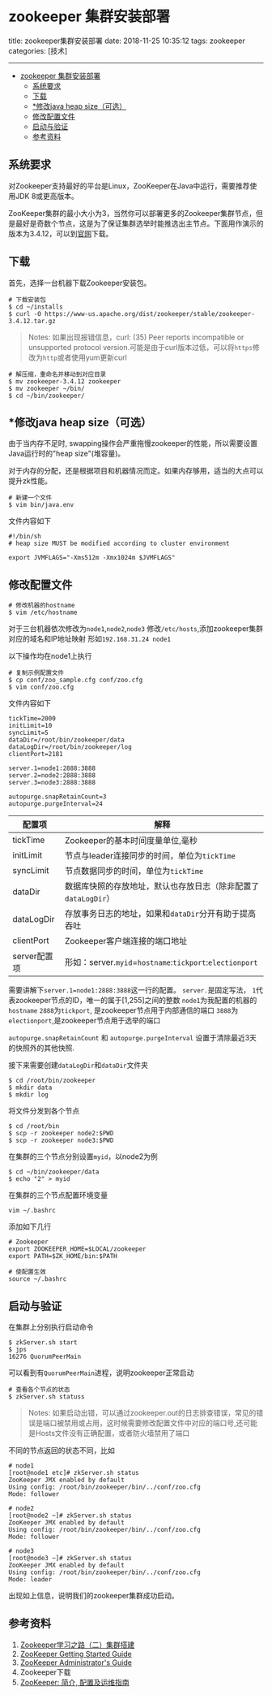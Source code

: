 # zookeeper 集群安装部署

title: zookeeper集群安装部署
date: 2018-11-25 10:35:12
tags: zookeeper
categories: [技术]

------

* [zookeeper 集群安装部署](#zookeeper-%E9%9B%86%E7%BE%A4%E5%AE%89%E8%A3%85%E9%83%A8%E7%BD%B2)
  * [系统要求](#%E7%B3%BB%E7%BB%9F%E8%A6%81%E6%B1%82)
  * [下载](#%E4%B8%8B%E8%BD%BD)
  * [\*修改java heap size（可选）](#%E4%BF%AE%E6%94%B9java-heap-size%E5%8F%AF%E9%80%89)
  * [修改配置文件](#%E4%BF%AE%E6%94%B9%E9%85%8D%E7%BD%AE%E6%96%87%E4%BB%B6)
  * [启动与验证](#%E5%90%AF%E5%8A%A8%E4%B8%8E%E9%AA%8C%E8%AF%81)
  * [参考资料](#%E5%8F%82%E8%80%83%E8%B5%84%E6%96%99)

## 系统要求

对Zookeeper支持最好的平台是Linux，ZooKeeper在Java中运行，需要推荐使用JDK 8或更高版本。

ZooKeeper集群的最小大小为3，当然你可以部署更多的Zookeeper集群节点，但是最好是奇数个节点，这是为了保证集群选举时能推选出主节点。下面用作演示的版本为3.4.12，可以到<a href="#1">官网</a>下载。


## 下载

首先，选择一台机器下载Zookeeper安装包。
```shell
# 下载安装包
$ cd ~/installs
$ curl -O https://www-us.apache.org/dist/zookeeper/stable/zookeeper-3.4.12.tar.gz
```

> Notes: 如果出现报错信息，curl: (35) Peer reports incompatible or unsupported protocol version.可能是由于curl版本过低，可以将`https`修改为`http`或者使用yum更新curl



```shell
# 解压缩，重命名并移动到对应目录
$ mv zookeeper-3.4.12 zookeeper
$ mv zookeeper ~/bin/
$ cd ~/bin/zookeeper/
```

## *修改java heap size（可选）
由于当内存不足时, swapping操作会严重拖慢zookeeper的性能，所以需要设置Java运行时的"heap size"(堆容量)。

对于内存的分配，还是根据项目和机器情况而定。如果内存够用，适当的大点可以提升zk性能。
```shell
# 新建一个文件
$ vim bin/java.env
```
文件内容如下
```
#!/bin/sh
# heap size MUST be modified according to cluster environment
    
export JVMFLAGS="-Xms512m -Xmx1024m $JVMFLAGS"
```

## 修改配置文件

```shell
# 修改机器的hostname
$ vim /etc/hostname
```
对于三台机器依次修改为`node1`,`node2`,`node3`
修改`/etc/hosts`,添加zookeeper集群对应的域名和IP地址映射
形如`192.168.31.24 node1`

以下操作均在node1上执行
```shell
# 复制示例配置文件
$ cp conf/zoo_sample.cfg conf/zoo.cfg
$ vim conf/zoo.cfg
```

文件内容如下
```
tickTime=2000
initLimit=10
syncLimit=5
dataDir=/root/bin/zookeeper/data
dataLogDir=/root/bin/zookeeper/log
clientPort=2181

server.1=node1:2888:3888
server.2=node2:2888:3888
server.3=node3:2888:3888

autopurge.snapRetainCount=3
autopurge.purgeInterval=24
```

| 配置项       | 解释                                                         |
| ------------ | ------------------------------------------------------------ |
| tickTime     | Zookeeper的基本时间度量单位,毫秒                             |
| initLimit    | 节点与leader连接同步的时间，单位为`tickTime`                 |
| syncLimit    | 节点数据同步的时间，单位为`tickTime`                         |
| dataDir      | 数据库快照的存放地址，默认也存放日志（除非配置了`dataLogDir`） |
| dataLogDir   | 存放事务日志的地址，如果和`dataDir`分开有助于提高吞吐        |
| clientPort   | Zookeeper客户端连接的端口地址                                |
| server配置项 | 形如：server.`myid`=`hostname`:`tickport`:`electionport`     |

需要讲解下`server.1=node1:2888:3888`这一行的配置。
`server.`是固定写法，
`1`代表zookeeper节点的ID，唯一的属于[1,255]之间的整数
`node1`为我配置的机器的`hostname`
`2888`为`tickport`, 是zookeeper节点用于内部通信的端口
`3888`为`electionport`,是zookeeper节点用于选举的端口

`autopurge.snapRetainCount` 和 `autopurge.purgeInterval` 设置于清除最近3天的快照外的其他快照.

接下来需要创建`dataLogDir`和`dataDir`文件夹
```shell
$ cd /root/bin/zookeeper
$ mkdir data
$ mkdir log
```

将文件分发到各个节点
```shell
$ cd /root/bin
$ scp -r zookeeper node2:$PWD
$ scp -r zookeeper node3:$PWD
```

在集群的三个节点分别设置`myid`，以node2为例
```shell
$ cd ~/bin/zookeeper/data
$ echo "2" > myid
```

在集群的三个节点配置环境变量
```shell
vim ~/.bashrc
```
添加如下几行
```
# Zookeeper
export ZOOKEEPER_HOME=$LOCAL/zookeeper
export PATH=$ZK_HOME/bin:$PATH
```
```shell
# 使配置生效
source ~/.bashrc
```


## 启动与验证
在集群上分别执行启动命令
```shell
$ zkServer.sh start
$ jps
16276 QuorumPeerMain
```
可以看到有`QuorumPeerMain`进程，说明zookeeper正常启动
```shell
# 查看各个节点的状态
$ zkServer.sh statuss
```
> Notes: 如果启动出错，可以通过zookeeper.out的日志排查错误，常见的错误是端口被禁用或占用，这时候需要修改配置文件中对应的端口号,还可能是Hosts文件没有正确配置，或者防火墙禁用了端口

不同的节点返回的状态不同，比如
```shell
# node1
[root@node1 etc]# zkServer.sh status
ZooKeeper JMX enabled by default
Using config: /root/bin/zookeeper/bin/../conf/zoo.cfg
Mode: follower

# node2
[root@node2 ~]# zkServer.sh status
ZooKeeper JMX enabled by default
Using config: /root/bin/zookeeper/bin/../conf/zoo.cfg
Mode: follower

# node3
[root@node3 ~]# zkServer.sh status
ZooKeeper JMX enabled by default
Using config: /root/bin/zookeeper/bin/../conf/zoo.cfg
Mode: leader

```
出现如上信息，说明我们的zookeeper集群成功启动。
















## 参考资料

1. [Zookeeper学习之路（二）集群搭建][1] 
2. [ZooKeeper Getting Started Guide][2]
3. [ZooKeeper Administrator's Guide][3]
4. [<a name="1">Zookeeper下载</a>][4]
5. [ZooKeeper: 简介, 配置及运维指南][5]


[1]: http://www.cnblogs.com/qingyunzong/p/8619184.html
[2]: https://zookeeper.apache.org/doc/current/zookeeperStarted.html#sc_RunningReplicatedZooKeeper
[3]: https://zookeeper.apache.org/doc/current/zookeeperAdmin.html#sc_supportedPlatforms
[4]: http://zookeeper.apache.org/releases.html
[5]: https://www.cnblogs.com/neooelric/p/9230967.html